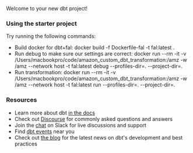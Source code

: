 Welcome to your new dbt project!

### Using the starter project

Try running the following commands:

- Build docker for dbt+fal: docker build -f Dockerfile-fal -t fal:latest .
- Run debug to make sure our settings are correct: docker run --rm -it -v /Users/macbookpro/code/amazon_custom_dbt_transformation:/amz -w /amz --network host -t fal:latest debug --profiles-dir=. --project-dir=.
- Run transformation: docker run --rm -it -v /Users/macbookpro/code/amazon_custom_dbt_transformation:/amz -w /amz --network host -t fal:latest run --profiles-dir=. --project-dir=.

### Resources

- Learn more about dbt [in the docs](https://docs.getdbt.com/docs/introduction)
- Check out [Discourse](https://discourse.getdbt.com/) for commonly asked questions and answers
- Join the [chat](http://slack.getdbt.com/) on Slack for live discussions and support
- Find [dbt events](https://events.getdbt.com) near you
- Check out [the blog](https://blog.getdbt.com/) for the latest news on dbt's development and best practices
